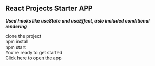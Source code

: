 ## React Projects Starter APP 
<b><i>Used hooks like useState and useEffect, aslo included conditional rendering</i></b> <br/>

clone the project <br/>
npm install <br/>
npm start <br/>
You're ready to get started <br/>
<a href="https://cranky-poincare-c88693.netlify.app/">Click here to open the app</a>
